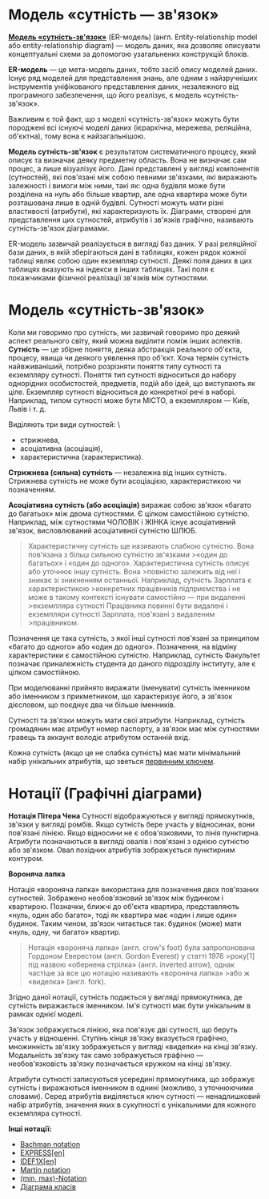 # Модель «сутність — зв'язок»

__[Модель «сутність-зв'язок»](https://uk.wikipedia.org/wiki/Модель_«сутність_—_зв%27язок»)__ (ER-модель) (англ. Entity-relationship model або entity-relationship diagram) — модель даних, 
яка дозволяє описувати концептуальні схеми за допомогою узагальнених конструкцій блоків. 

__ER-модель__ — це мета-модель даних, тобто засіб опису моделей даних. Існує ряд моделей для представлення знань,
але одним з найзручніших інструментів уніфікованого представлення даних, незалежного від програмного забезпечення,
що його реалізує, є модель «сутність-зв'язок».

Важливим є той факт, що з моделі «сутність-зв'язок» можуть бути породжені всі існуючі моделі даних (ієрархічна, мережева, реляційна, об'єктна), тому вона є найзагальнішою.

__Модель сутність-зв'язок__ є результатом систематичного процесу, який описує та визначає деяку предметну область.
Вона не визначає сам процес, а лише візуалізує його.
Дані представлені у вигляді компонентів (сутностей), які пов'язані між собою певними зв'язками,
які виражають залежності і вимоги між ними, такі як: одна будівля може бути розділена на нуль або більше квартир,
але одна квартира може бути розташована лише в одній будівлі. Сутності можуть мати різні властивості (атрибути),
які характеризують їх. Діаграми, створені для представлення цих сутностей, 
атрибутів і зв'язків графічно, називають сутність-зв'язок діаграмами.

ER-модель зазвичай реалізується в вигляді баз даних. У разі реляційної бази даних, в якій зберігаються дані в таблицях,
кожен рядок кожної таблиці являє собою один екземпляр сутності. Деякі поля даних в цих таблицях вказують на індекси
в інших таблицях. Такі поля є покажчиками фізичної реалізації зв'язків між сутностями.


# Модель «сутність-зв'язок»

Коли ми говоримо про сутність, ми зазвичай говоримо про деякий аспект реального світу, який можна виділити поміж інших аспектів. __Сутність__ — це збірне поняття, деяка абстракція реального об'єкта, процесу, явища чи деякого уявлення про об'єкт. Хоча термін сутність найвживаніший, потрібно розрізняти поняття типу сутності та екземпляру сутності. Поняття тип сутності відноситься до набору однорідних особистостей, предметів, подій або ідей, що виступають як ціле. Екземпляр сутності відноситься до конкретної речі в наборі. Наприклад, типом сутності може бути МІСТО, а екземпляром — Київ, Львів і т. д.

Виділяють три види сутностей: \
* стрижнева,
* асоціативна (асоціація),
* характеристична (характеристика).

__Стрижнева (сильна) сутність__ — незалежна від інших сутність. Стрижнева сутність не може бути асоціацією, характеристикою чи позначенням.

__Асоціативна сутність (або асоціація)__ виражає собою зв'язок «багато до багатьох» між двома сутностями. Є цілком самостійною сутністю. Наприклад, між сутностями ЧОЛОВІК і ЖІНКА існує асоціативний зв'язок, висловлюваний асоціативної сутністю ШЛЮБ.

>Характеристичну сутність ще називають слабкою сутністю. Вона пов'язана з більш сильною сутністю зв'язками >«один до багатьох» і «один до одного». Характеристична сутність описує або уточнює іншу сутність. Вона >повністю залежить від неї і зникає зі зникненням останньої. Наприклад, сутність Зарплата є характеристикою >конкретних працівників підприємства і не може в такому контексті існувати самостійно — при видаленні >екземпляра сутності Працівника повинні бути видалені і екземпляри сутності Зарплата, пов'язані з видаленим >працівником.

Позначення це така сутність, з якої інші сутності пов'язані за принципом «багато до одного» або «один до одного». Позначення, на відміну характеристики є самостійною сутністю. Наприклад, сутність Факультет позначає приналежність студента до даного підрозділу інституту, але є цілком самостійною.

При моделюванні прийнято виражати (іменувати) сутність іменником або іменником з прикметником, що характеризує його, а зв'язок дієсловом, що поєднує два чи більше іменників.

Сутності та зв'язки можуть мати свої атрибути. Наприклад, сутність громадянин має атрибут номер паспорту, а зв'язок має між сутностями гравець та аккаунт володіє атрибутом останній вхід.

Кожна сутність (якщо це не слабка сутність) має мати мінімальний набір унікальних атрибутів, що зветься [первинним ключем](https://uk.wikipedia.org/wiki/%D0%9F%D0%B5%D1%80%D0%B2%D0%B8%D0%BD%D0%BD%D0%B8%D0%B9_%D0%BA%D0%BB%D1%8E%D1%87).

# Нотації (Графічні діаграми)

__Нотація Пітера Чена__
Сутності відображуються у вигляді прямокутнків, зв'язки у вигляді ромбів. Якщо сутність бере участь у відносинах, вони пов'язані лінією. Якщо відносини не є обов'язковими, то лінія пунктирна. Атрибути позначаються в вигляді овалів і пов'язані з однією сутністю або зв'язком. Овал похідних атрибутів зображується пунктирним контуром.

__Вороняча лапка__

Нотація «вороняча лапка» використана для позначення двох пов'язаних сутностей. Зображено необов'язковий зв'язок між будинком і квартирою. Позначки, ближчі до об'єкта квартира, представляють «нуль, один або багато», тоді як квартира має «один і лише один» будинок. Таким чином, зв'язок читається так: будинок (може) мати «нуль, одну, чи багато» квартир.

>Нотація «вороняча лапка» (англ. crow's foot) була запропонована Гордоном Еверестом (англ. Gordon Everest) у статті 1976 >року[1] під назвою «обернена стрілка» (англ. inverted arrow), однак частіше за все цю нотацію називають «вороняча лапка» >або ж «виделка» (англ. fork).

Згідно даної нотації, сутність подається у вигляді прямокутника, де сутність виражається іменником. Ім'я сутності має бути унікальним в рамках однієї моделі.

Зв'язок зображується лінією, яка пов'язує дві сутності, що беруть участь у відношенні. Ступінь кінця зв'язку вказується графічно, множинність зв'язку зображується у вигляді «виделки» на кінці зв'язку. Модальність зв'язку так само зображується графічно — необов'язковість зв'язку позначається кружком на кінці зв'язку.

Атрибути сутності записуються усередині прямокутника, що зображує сутність і виражаються іменником в однині (можливо, з уточнюючими словами). Серед атрибутів виділяється ключ сутності — ненадлишковий набір атрибутів, значення яких в сукупності є унікальними для кожного екземпляра сутності.

__Інші нотації:__
* [Bachman notation](https://uk.wikipedia.org/w/index.php?title=Bachman_notation&action=edit&redlink=1)
* [EXPRESS[en]](https://uk.wikipedia.org/w/index.php?title=EXPRESS_(data_modeling_language)&action=edit&redlink=1)
* [IDEF1X[en]](https://uk.wikipedia.org/w/index.php?title=IDEF1X&action=edit&redlink=1)
* [Martin notation](https://uk.wikipedia.org/w/index.php?title=Martin_notation&action=edit&redlink=1)
* [(min, max)-Notation](https://uk.wikipedia.org/w/index.php?title=(min,_max)-Notation&action=edit&redlink=1)
* [Діаграма класів](https://uk.wikipedia.org/wiki/%D0%94%D1%96%D0%B0%D0%B3%D1%80%D0%B0%D0%BC%D0%B0_%D0%BA%D0%BB%D0%B0%D1%81%D1%96%D0%B2)



